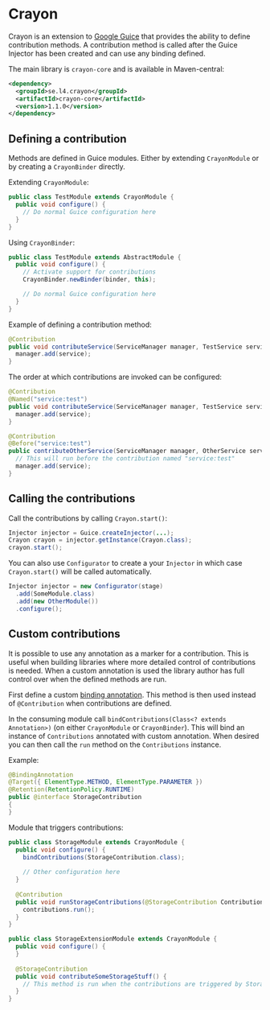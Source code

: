 # Crayon

Crayon is an extension to [Google Guice](https://github.com/google/guice) that provides the ability to define contribution methods. A contribution method is called after the Guice Injector has been created and can use any binding defined.

The main library is `crayon-core` and is available in Maven-central:

```xml
<dependency>
  <groupId>se.l4.crayon</groupId>
  <artifactId>crayon-core</artifactId>
  <version>1.1.0</version>
</dependency>
```

## Defining a contribution

Methods are defined in Guice modules. Either by extending `CrayonModule` or by creating a `CrayonBinder` directly.

Extending `CrayonModule`:

```java
public class TestModule extends CrayonModule {
  public void configure() {
    // Do normal Guice configuration here
  }
}
```

Using `CrayonBinder`:

```java
public class TestModule extends AbstractModule {
  public void configure() {
    // Activate support for contributions
    CrayonBinder.newBinder(binder, this);

    // Do normal Guice configuration here
  }
}
```

Example of defining a contribution method:

```java
@Contribution
public void contributeService(ServiceManager manager, TestService service) {
  manager.add(service);
}
```

The order at which contributions are invoked can be configured:

```java
@Contribution
@Named("service:test")
public void contributeService(ServiceManager manager, TestService service) {
  manager.add(service);
}

@Contribution
@Before("service:test")
public contributeOtherService(ServiceManager manager, OtherService service) {
  // This will run before the contribution named "service:test" 
  manager.add(service);
}
```

## Calling the contributions

Call the contributions by calling `Crayon.start()`:

```java
Injector injector = Guice.createInjector(...);
Crayon crayon = injector.getInstance(Crayon.class);
crayon.start();
```

You can also use `Configurator` to create a your `Injector` in which case
`Crayon.start()` will be called automatically.

```java
Injector injector = new Configurator(stage)
  .add(SomeModule.class)
  .add(new OtherModule())
  .configure();
```

## Custom contributions

It is possible to use any annotation as a marker for a contribution. This is useful when building libraries where more detailed control of contributions is needed. When a custom annotation is used the library author has full control over when the defined methods are run.

First define a custom [binding annotation](https://github.com/google/guice/wiki/BindingAnnotations). This method is then used instead of `@Contribution` when contributions are defined.

In the consuming module call `bindContributions(Class<? extends Annotation>)` (on either `CrayonModule` or `CrayonBinder`). This will bind an instance of `Contributions` annotated with custom annotation. When desired you can then call the `run` method on the `Contributions` instance.

Example:

```java
@BindingAnnotation
@Target({ ElementType.METHOD, ElementType.PARAMETER })
@Retention(RetentionPolicy.RUNTIME)
public @interface StorageContribution
{
}
```

Module that triggers contributions:

```java
public class StorageModule extends CrayonModule {
  public void configure() {
    bindContributions(StorageContribution.class);
    
    // Other configuration here
  }
  
  @Contribution
  public void runStorageContributions(@StorageContribution Contributions contributions) {
    contributions.run();
  }
}
```

```java
public class StorageExtensionModule extends CrayonModule {
  public void configure() {
  }
  
  @StorageContribution
  public void contributeSomeStorageStuff() {
    // This method is run when the contributions are triggered by StorageModule
  }
}
``` 
